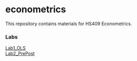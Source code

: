 # econometrics
This repository contains materials for HS409 Econometrics.

### Labs
[Lab1_OLS](Labs/Lab1_OLS.md)  
[Lab2_PrePost](Labs/Lab2_PrePost.md)
